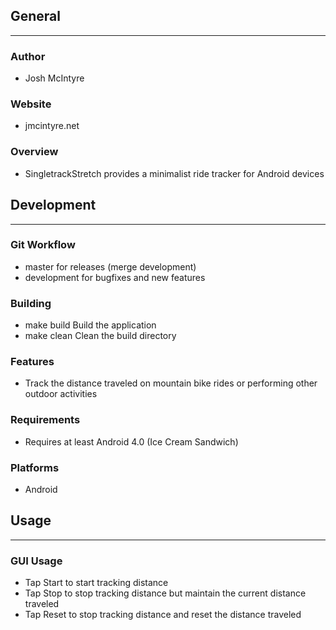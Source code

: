 ## General
____________

### Author
* Josh McIntyre

### Website
* jmcintyre.net

### Overview
* SingletrackStretch provides a minimalist ride tracker for Android devices

## Development
________________

### Git Workflow
* master for releases (merge development)
* development for bugfixes and new features

### Building
* make build
Build the application
* make clean
Clean the build directory

### Features
* Track the distance traveled on mountain bike rides or performing other outdoor activities

### Requirements
* Requires at least Android 4.0 (Ice Cream Sandwich)

### Platforms
* Android

## Usage
____________

### GUI Usage
* Tap Start to start tracking distance
* Tap Stop to stop tracking distance but maintain the current distance traveled
* Tap Reset to stop tracking distance and reset the distance traveled
